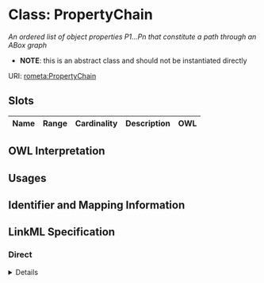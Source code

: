 # Class: PropertyChain
_An ordered list of object properties P1...Pn that constitute a path through an ABox graph_






* __NOTE__: this is an abstract class and should not be instantiated directly



URI: [rometa:PropertyChain](http://purl.obolibrary.org/obo/ro/ro-metamodel/PropertyChain)



<!-- no inheritance hierarchy -->



## Slots

| Name | Range | Cardinality | Description  | OWL |
| ---  | --- | --- | --- | --- |


## OWL Interpretation








## Usages



## Identifier and Mapping Information











## LinkML Specification

<!-- TODO: investigate https://stackoverflow.com/questions/37606292/how-to-create-tabbed-code-blocks-in-mkdocs-or-sphinx -->

### Direct

<details>
```yaml
name: PropertyChain
description: An ordered list of object properties P1...Pn that constitute a path through
  an ABox graph
todos:
- implement for more than pairwise
from_schema: http://purl.obolibrary.org/obo/ro/ro-metamodel.yaml
abstract: true

```
</details>

### Induced

<details>
```yaml
name: PropertyChain
description: An ordered list of object properties P1...Pn that constitute a path through
  an ABox graph
todos:
- implement for more than pairwise
from_schema: http://purl.obolibrary.org/obo/ro/ro-metamodel.yaml
abstract: true

```
</details>